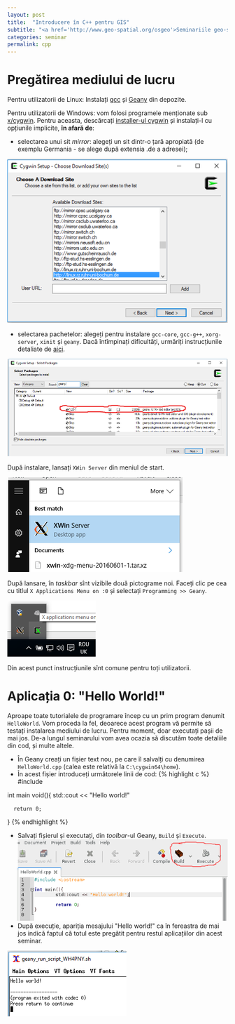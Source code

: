 ```yaml
---
layout: post
title:  "Introducere în C++ pentru GIS"
subtitle: "<a href='http://www.geo-spatial.org/osgeo'>Seminariile geo-spațial.org, București</a>"
categories: seminar
permalink: cpp
---
```


Pregătirea mediului de lucru
===========
Pentru utilizatorii de Linux:
   Instalați [gcc][gcc_url] și [Geany][geany_url] din depozite.
   
Pentru utilizatorii de Windows: vom folosi programele menționate sub 
[x/cygwin][xcyg_url]. Pentru aceasta, descărcați [installer-ul cygwin][cyginst_url] și instalați-l cu opțiunile implicite, **în afară de**:
   
   + selectarea unui sit _mirror_: alegeți un sit dintr-o țară apropiată (de exemplu Germania - se alege după extensia .de a adresei);
   
   ![](/assets/ps_cysetup_mirrorsel.png)
   
   + selectarea pachetelor: alegeți pentru instalare `gcc-core`, `gcc-g++`, `xorg-server`, `xinit` și `geany`. Dacă întîmpinați dificultăți, urmăriți instrucțiunile detaliate de [aici][cyginst_tutor].
   
   ![](/assets/ps_cysetup_packsel.png)
   
După instalare, lansați `XWin Server` din meniul de start. 

![](/assets/ps_xwinserver_start.png)

După lansare, în _taskbar_ sînt vizibile două pictograme noi. Faceți clic pe cea cu titlul `X Applications Menu on :0` și selectați `Programming >> Geany`.

![](/assets/ps_xappmenu.png)

Din acest punct instrucțiunile sînt comune pentru toți utilizatorii.

Aplicația 0: "Hello World!"
=============
Aproape toate tutorialele de programare încep cu un prim program denumit `HelloWorld`. Vom proceda la fel, deoarece acest program vă permite să testați instalarea mediului de lucru. Pentru moment, doar executați pașii de mai jos. De-a lungul seminarului vom avea ocazia să discutăm toate detaliile din cod, și multe altele.

   + În Geany creați un fișier text nou, pe care îl salvalți cu denumirea `HelloWorld.cpp` (calea este relativă la `C:\cygwin64\home`).
   + În acest fișier introduceți următorele linii de cod:
   {% highlight c %}
   #include <iostream>

   int main void(){
      std::cout << "Hello world!"
      
      return 0;
   }
   {% endhighlight %}
   + Salvați fișierul și executați, din _toolbar_-ul Geany, `Build` și `Execute`.
   ![](/assets/ps_geany_compile-build-execute.png)
   + După execuție, apariția mesajului "Hello world!" ca în fereastra de mai jos indică faptul că totul este pregătit pentru restul aplicațiilor din acest seminar.
   
   ![](/assets/ps_geany_execute-output.png)
    


[gcc_url]:        https://en.wikipedia.org/wiki/GNU_Compiler_Collection
[geany_url]:      https://en.wikipedia.org/wiki/Geany
[xcyg_url]:       http://x.cygwin.com/  
[cyginst_url]:    http://cygwin.com/setup-x86_64.exe
[cyginst_tutor]:  http://x.cygwin.com/docs/ug/setup.html#setup-cygwin-x-installing
